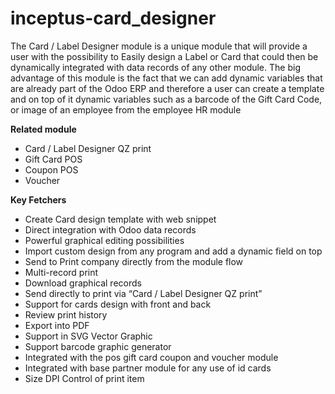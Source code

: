 # inceptus-card_designer

The Card / Label Designer module is a unique module that will provide a user with the possibility to Easily design a Label or Card that could then be dynamically integrated with data records of any other module.
The big advantage of this module is the fact that we can add dynamic variables that are already part of the Odoo ERP and therefore a user can create a template and on top of it dynamic variables such as a barcode of the Gift Card Code, or image of an employee from the employee HR module 

**Related module**
- Card / Label Designer QZ print 
- Gift Card POS
- Coupon POS
- Voucher 


**Key Fetchers** 
- Create Card design template with web snippet 
- Direct integration with Odoo data records 
- Powerful graphical editing possibilities
- Import custom design from any program and add a dynamic field on top 
- Send to Print company directly from the module flow 
- Multi-record print 
- Download graphical records 
- Send directly to print via “Card / Label Designer QZ print” 
- Support for cards design with front and back 
- Review print history 
- Export into PDF
- Support in SVG Vector Graphic 
- Support barcode graphic generator 
- Integrated with the pos gift card coupon and voucher module 
- Integrated with base partner module  for any use of id cards
- Size DPI Control of print item 
